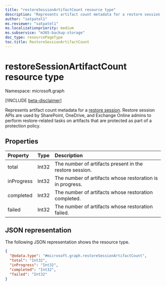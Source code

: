 ```yaml
---
title: "restoreSessionArtifactCount resource type"
description: "Represents artifact count metadata for a restore session."
author: "satpatel1"
ms.reviewer: "satpatel1"
ms.localizationpriority: medium
ms.subservice: "m365-backup-storage"
doc_type: resourcePageType
toc.title: RestoreSessionArtifactCount
---
```


# restoreSessionArtifactCount resource type

Namespace: microsoft.graph

[!INCLUDE [beta-disclaimer](../../includes/beta-disclaimer.md)]

Represents artifact count metadata for a [restore session](../resources/restoreSessionBase.md). Restore session APIs are used by SharePoint, OneDrive, and Exchange Online admins to perform restore-related tasks on artifacts that are protected as part of a protection policy.

## Properties

|Property|Type|Description|
|:---|:---|:---|
|total|Int32|The number of artifacts present in the restore session.|
|inProgress|Int32|The number of artifacts whose restoration is in progress.|
|completed|Int32|The number of artifacts whose restoration completed.|
|failed|Int32|The number of artifacts whose restoration failed.|

## JSON representation

The following JSON representation shows the resource type.
<!-- {
  "blockType": "resource",
  "@odata.type": "microsoft.graph.restoreSessionArtifactCount",
  "openType": false
}
-->
``` json
{
  "@odata.type": "#microsoft.graph.restoreSessionArtifactCount",
  "total": "Int32",
  "inProgress": "Int32",
  "completed": "Int32",
  "failed": "Int32"
}
```